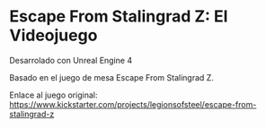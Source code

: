 # Escape From Stalingrad Z: El Videojuego

Desarrolado con Unreal Engine 4

Basado en el juego de mesa Escape From Stalingrad Z.

Enlace al juego original: https://www.kickstarter.com/projects/legionsofsteel/escape-from-stalingrad-z

